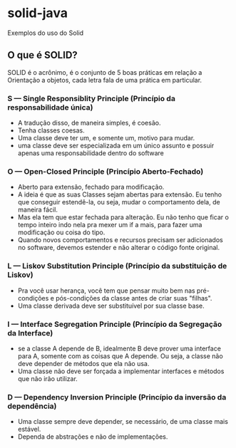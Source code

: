 # solid-java
Exemplos do uso do Solid

## O que é SOLID? 
SOLID é o acrônimo, é o conjunto de 5 boas práticas em relação a Orientação a objetos, cada letra fala de uma prática em particular.

### S — Single Responsiblity Principle (Princípio da responsabilidade única)
 * A tradução disso, de maneira simples, é coesão.
 * Tenha classes coesas.
 * Uma classe deve ter um, e somente um, motivo para mudar.
 * uma classe deve ser especializada em um único assunto e possuir apenas uma responsabilidade dentro do software
 
### O — Open-Closed Principle (Princípio Aberto-Fechado)
 * Aberto para extensão, fechado para modificação. 
 * A ideia é que as suas Classes sejam abertas para extensão. Eu tenho que conseguir estendê-la, ou seja, mudar o comportamento dela, de maneira fácil.
 * Mas ela tem que estar fechada para alteração. Eu não tenho que ficar o tempo inteiro indo nela pra mexer um if a mais, para fazer uma modificação ou coisa do tipo.
 * Quando novos comportamentos e recursos precisam ser adicionados no software, devemos estender e não alterar o código fonte original.

### L — Liskov Substitution Principle (Princípio da substituição de Liskov)
 * Pra você usar herança, você tem que pensar muito bem nas pré-condições e pós-condições da classe antes de criar suas "filhas".
 * Uma classe derivada deve ser substituível por sua classe base.

### I — Interface Segregation Principle (Princípio da Segregação da Interface)
 * se a classe A depende de B, idealmente B deve prover uma interface para A, somente com as coisas que A depende. Ou seja, a classe não deve depender de métodos que ela não usa.
 * Uma classe não deve ser forçada a implementar interfaces e métodos que não irão utilizar.

### D — Dependency Inversion Principle (Princípio da inversão da dependência)
 * Uma classe sempre deve depender, se necessário, de uma classe mais estável.
 * Dependa de abstrações e não de implementações.

